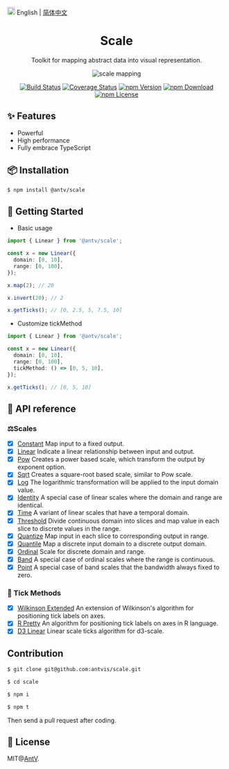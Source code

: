<img src="https://gw.alipayobjects.com/zos/antfincdn/R8sN%24GNdh6/language.svg" width="18"> English | [简体中文](./README.zh-CN.md)

<h1 align="center">
<b>Scale</b>
</h1>

<div align="center">

Toolkit for mapping abstract data into visual representation.

![scale mapping](https://user-images.githubusercontent.com/7856674/116353528-85644a80-a829-11eb-85e4-3463a29000a9.png)

[![Build Status](https://github.com/antvis/scale/workflows/build/badge.svg?branch=master)](https://github.com/antvis/scale/actions)
[![Coverage Status](https://img.shields.io/coveralls/github/antvis/scale/master.svg)](https://coveralls.io/github/antvis/scale?branch=master)
[![npm Version](https://img.shields.io/npm/v/@antv/scale.svg)](https://www.npmjs.com/package/@antv/scale)
[![npm Download](https://img.shields.io/npm/dm/@antv/scale.svg)](https://www.npmjs.com/package/@antv/scale)
[![npm License](https://img.shields.io/npm/l/@antv/scale.svg)](https://www.npmjs.com/package/@antv/scale)

</div>

## ✨ Features

- Powerful
- High performance
- Fully embrace TypeScript

## 📦 Installation

```bash
$ npm install @antv/scale
```

## 🔨 Getting Started

- Basic usage

```ts
import { Linear } from '@antv/scale';

const x = new Linear({
  domain: [0, 10],
  range: [0, 100],
});

x.map(2); // 20

x.invert(20); // 2

x.getTicks(); // [0, 2.5, 5, 7.5, 10]
```

- Customize tickMethod

```ts
import { Linear } from '@antv/scale';

const x = new Linear({
  domain: [0, 10],
  range: [0, 100],
  tickMethod: () => [0, 5, 10],
});

x.getTicks(); // [0, 5, 10]
```

## 📜 API reference

### ⚖️Scales

- [x] [Constant](./docs/scales/constant.md) Map input to a fixed output.
- [x] [Linear](./docs/scales/linear.md) Indicate a linear relationship between input and output.
- [x] [Pow](./docs/scales/pow.md) Creates a power based scale, which transform the output by exponent option.
- [x] [Sqrt](./docs/scales/sqrt.md) Creates a square-root based scale, similar to Pow scale.
- [x] [Log](./docs/scales/log.md) The logarithmic transformation will be applied to the input domain value.
- [x] [Identity](./docs/scales/identity.md) A special case of linear scales where the domain and range are identical.
- [x] [Time](./docs/scales/time.md) A variant of linear scales that have a temporal domain.
- [x] [Threshold](./docs/scales/threshold.md) Divide continuous domain into slices and map value in each slice to discrete values in the range.
- [x] [Quantize](./docs/scales/quantize.md) Map input in each slice to corresponding output in range.
- [x] [Quantile](./docs/scales/quantile.md) Map a discrete input domain to a discrete output domain.
- [x] [Ordinal](./docs/scales/ordinal.md) Scale for discrete domain and range.
- [x] [Band](./docs/scales/band.md) A special case of ordinal scales where the range is continuous.
- [x] [Point](./docs/scales/point.md) A special case of band scales that the bandwidth always fixed to zero.

### 🧮 Tick Methods

- [x] [Wilkinson Extended](docs/tick-methods/wilkinson-extended.md) An extension of Wilkinson's algorithm for positioning tick labels on axes.
- [x] [R Pretty](docs/tick-methods/r-pretty.md) An algorithm for positioning tick labels on axes in R language.
- [x] [D3 Linear](docs/tick-methods/d3-linear.md) Linear scale ticks algorithm for d3-scale.

## Contribution

```bash
$ git clone git@github.com:antvis/scale.git

$ cd scale

$ npm i

$ npm t
```

Then send a pull request after coding.

## 📄 License

MIT@[AntV](https://github.com/antvis).
